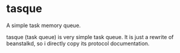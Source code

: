 tasque
======

A simple task memory queue.

tasque (task queue) is very simple task queue. It is just a rewrite of
beanstalkd, so i directly copy its protocol documentation.
